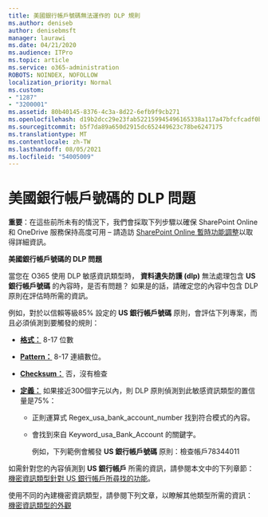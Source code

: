 ```yaml
---
title: 美國銀行帳戶號碼無法運作的 DLP 規則
ms.author: deniseb
author: denisebmsft
manager: laurawi
ms.date: 04/21/2020
ms.audience: ITPro
ms.topic: article
ms.service: o365-administration
ROBOTS: NOINDEX, NOFOLLOW
localization_priority: Normal
ms.custom:
- "1287"
- "3200001"
ms.assetid: 80b40145-8376-4c3a-8d22-6efb9f9cb271
ms.openlocfilehash: d19b2dcc29e23fab522159945496165338a117a47bfcfcadf0b93e4e5f14464f
ms.sourcegitcommit: b5f7da89a650d2915dc652449623c78be6247175
ms.translationtype: MT
ms.contentlocale: zh-TW
ms.lasthandoff: 08/05/2021
ms.locfileid: "54005009"
---
```

# <a name="dlp-issues-with-us-bank-account-numbers"></a>美國銀行帳戶號碼的 DLP 問題

**重要**：在這些前所未有的情況下，我們會採取下列步驟以確保 SharePoint Online 和 OneDrive 服務保持高度可用 – 請造訪 [SharePoint Online 暫時功能調整](https://aka.ms/ODSPAdjustments)以取得詳細資訊。

**美國銀行帳戶號碼的 DLP 問題**

當您在 O365 使用 DLP 敏感資訊類型時， **資料遺失防護 (dlp)** 無法處理包含 **US 銀行帳戶號碼** 的內容時，是否有問題？ 如果是的話，請確定您的內容中包含 DLP 原則在評估時所需的資訊。
  
例如，對於以信賴等級85% 設定的 **US 銀行帳戶號碼** 原則，會評估下列專案，而且必須偵測到要觸發的規則：
  
- **[格式：](https://docs.microsoft.com/microsoft-365/compliance/sensitive-information-type-entity-definitions#format-77)** 8-17 位數

- **[Pattern：](https://docs.microsoft.com/microsoft-365/compliance/sensitive-information-type-entity-definitions#pattern-77)** 8-17 連續數位。

- **[Checksum：](https://docs.microsoft.com/microsoft-365/compliance/sensitive-information-type-entity-definitions#checksum-76)** 否，沒有檢查

- **[定義：](https://docs.microsoft.com/microsoft-365/compliance/sensitive-information-type-entity-definitions)** 如果接近300個字元以內，則 DLP 原則偵測到此敏感資訊類型的置信量是75%：

  - 正則運算式 Regex_usa_bank_account_number 找到符合模式的內容。

  - 會找到來自 Keyword_usa_Bank_Account 的關鍵字。

    例如，下列範例會觸發 **US 銀行帳戶號碼** 原則：檢查帳戶78344011

如需針對您的內容偵測到 **US 銀行帳戶** 所需的資訊，請參閱本文中的下列章節：[機密資訊類型針對 US 銀行帳戶所尋找的功能](https://docs.microsoft.com/microsoft-365/compliance/sensitive-information-type-entity-definitions#us-bank-account-number)。
  
使用不同的內建機密資訊類型，請參閱下列文章，以瞭解其他類型所需的資訊： [機密資訊類型的外觀](https://docs.microsoft.com/microsoft-365/compliance/sensitive-information-type-entity-definitions)
  